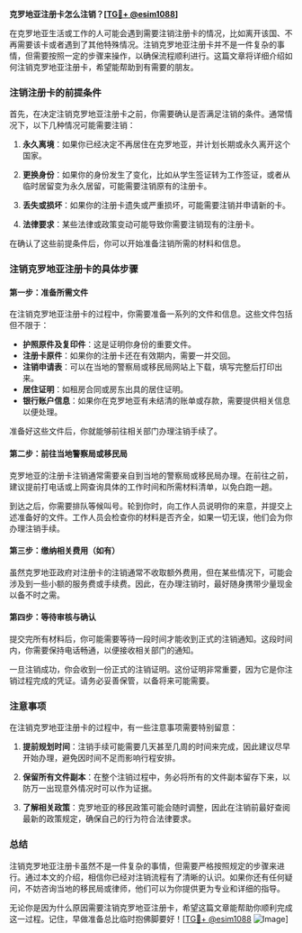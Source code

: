 **克罗地亚注册卡怎么注销？[[TG💪+ @esim1088](https://t.me/s/esim1088)]**

在克罗地亚生活或工作的人可能会遇到需要注销注册卡的情况，比如离开该国、不再需要该卡或者遇到了其他特殊情况。注销克罗地亚注册卡并不是一件复杂的事情，但需要按照一定的步骤来操作，以确保流程顺利进行。这篇文章将详细介绍如何注销克罗地亚注册卡，希望能帮助到有需要的朋友。

### 注销注册卡的前提条件

首先，在决定注销克罗地亚注册卡之前，你需要确认是否满足注销的条件。通常情况下，以下几种情况可能需要注销：

1. **永久离境**：如果你已经决定不再居住在克罗地亚，并计划长期或永久离开这个国家。
   
2. **更换身份**：如果你的身份发生了变化，比如从学生签证转为工作签证，或者从临时居留变为永久居留，可能需要注销原有的注册卡。
   
3. **丢失或损坏**：如果你的注册卡遗失或严重损坏，可能需要注销并申请新的卡。

4. **法律要求**：某些法律或政策变动可能导致你需要注销现有的注册卡。

在确认了这些前提条件后，你可以开始准备注销所需的材料和信息。

### 注销克罗地亚注册卡的具体步骤

#### 第一步：准备所需文件

在注销克罗地亚注册卡的过程中，你需要准备一系列的文件和信息。这些文件包括但不限于：

- **护照原件及复印件**：这是证明你身份的重要文件。
- **注册卡原件**：如果你的注册卡还在有效期内，需要一并交回。
- **注销申请表**：可以在当地的警察局或移民局网站上下载，填写完整后打印出来。
- **居住证明**：如租房合同或房东出具的居住证明。
- **银行账户信息**：如果你在克罗地亚有未结清的账单或存款，需要提供相关信息以便处理。

准备好这些文件后，你就能够前往相关部门办理注销手续了。

#### 第二步：前往当地警察局或移民局

克罗地亚的注册卡注销通常需要亲自到当地的警察局或移民局办理。在前往之前，建议提前打电话或上网查询具体的工作时间和所需材料清单，以免白跑一趟。

到达之后，你需要排队等候叫号。轮到你时，向工作人员说明你的来意，并提交上述准备好的文件。工作人员会检查你的材料是否齐全，如果一切无误，他们会为你办理注销手续。

#### 第三步：缴纳相关费用（如有）

虽然克罗地亚政府对注册卡的注销通常不收取额外费用，但在某些情况下，可能会涉及到一些小额的服务费或手续费。因此，在办理注销时，最好随身携带少量现金以备不时之需。

#### 第四步：等待审核与确认

提交完所有材料后，你可能需要等待一段时间才能收到正式的注销通知。这段时间内，你需要保持电话畅通，以便接收相关部门的通知。

一旦注销成功，你会收到一份正式的注销证明。这份证明非常重要，因为它是你注销过程完成的凭证。请务必妥善保管，以备将来可能需要。

### 注意事项

在注销克罗地亚注册卡的过程中，有一些注意事项需要特别留意：

1. **提前规划时间**：注销手续可能需要几天甚至几周的时间来完成，因此建议尽早开始办理，避免因时间不足而影响行程安排。

2. **保留所有文件副本**：在整个注销过程中，务必将所有的文件副本留存下来，以防万一出现意外情况时可以作为证据。

3. **了解相关政策**：克罗地亚的移民政策可能会随时调整，因此在注销前最好查阅最新的政策规定，确保自己的行为符合法律要求。

### 总结

注销克罗地亚注册卡虽然不是一件复杂的事情，但需要严格按照规定的步骤来进行。通过本文的介绍，相信你已经对注销流程有了清晰的认识。如果你还有任何疑问，不妨咨询当地的移民局或律师，他们可以为你提供更为专业和详细的指导。

无论你是因为什么原因需要注销克罗地亚注册卡，希望这篇文章能帮助你顺利完成这一过程。记住，早做准备总比临时抱佛脚要好！[[TG💪+ @esim1088](https://t.me/s/esim1088) ![Image](https://i.postimg.cc/4NQfJmqS/Snipaste-2025-05-13-00-14-12.png)]